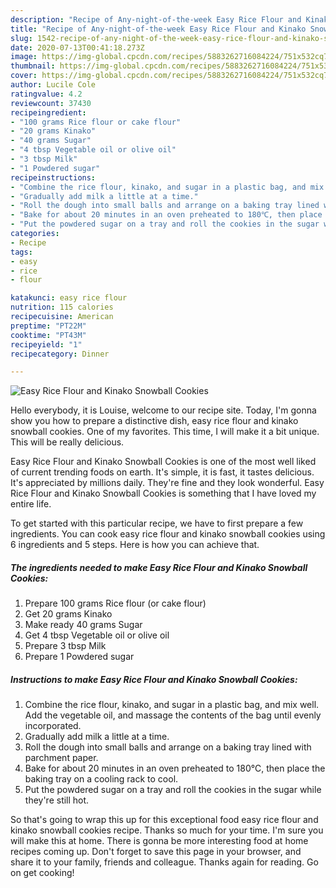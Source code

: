 ```yaml
---
description: "Recipe of Any-night-of-the-week Easy Rice Flour and Kinako Snowball Cookies"
title: "Recipe of Any-night-of-the-week Easy Rice Flour and Kinako Snowball Cookies"
slug: 1542-recipe-of-any-night-of-the-week-easy-rice-flour-and-kinako-snowball-cookies
date: 2020-07-13T00:41:18.273Z
image: https://img-global.cpcdn.com/recipes/5883262716084224/751x532cq70/easy-rice-flour-and-kinako-snowball-cookies-recipe-main-photo.jpg
thumbnail: https://img-global.cpcdn.com/recipes/5883262716084224/751x532cq70/easy-rice-flour-and-kinako-snowball-cookies-recipe-main-photo.jpg
cover: https://img-global.cpcdn.com/recipes/5883262716084224/751x532cq70/easy-rice-flour-and-kinako-snowball-cookies-recipe-main-photo.jpg
author: Lucile Cole
ratingvalue: 4.2
reviewcount: 37430
recipeingredient:
- "100 grams Rice flour or cake flour"
- "20 grams Kinako"
- "40 grams Sugar"
- "4 tbsp Vegetable oil or olive oil"
- "3 tbsp Milk"
- "1 Powdered sugar"
recipeinstructions:
- "Combine the rice flour, kinako, and sugar in a plastic bag, and mix well. Add the vegetable oil, and massage the contents of the bag until evenly incorporated."
- "Gradually add milk a little at a time."
- "Roll the dough into small balls and arrange on a baking tray lined with parchment paper."
- "Bake for about 20 minutes in an oven preheated to 180℃, then place the baking tray on a cooling rack to cool."
- "Put the powdered sugar on a tray and roll the cookies in the sugar while they&#39;re still hot."
categories:
- Recipe
tags:
- easy
- rice
- flour

katakunci: easy rice flour 
nutrition: 115 calories
recipecuisine: American
preptime: "PT22M"
cooktime: "PT43M"
recipeyield: "1"
recipecategory: Dinner

---
```



![Easy Rice Flour and Kinako Snowball Cookies](https://img-global.cpcdn.com/recipes/5883262716084224/751x532cq70/easy-rice-flour-and-kinako-snowball-cookies-recipe-main-photo.jpg)

Hello everybody, it is Louise, welcome to our recipe site. Today, I'm gonna show you how to prepare a distinctive dish, easy rice flour and kinako snowball cookies. One of my favorites. This time, I will make it a bit unique. This will be really delicious.



Easy Rice Flour and Kinako Snowball Cookies is one of the most well liked of current trending foods on earth. It's simple, it is fast, it tastes delicious. It's appreciated by millions daily. They're fine and they look wonderful. Easy Rice Flour and Kinako Snowball Cookies is something that I have loved my entire life.


To get started with this particular recipe, we have to first prepare a few ingredients. You can cook easy rice flour and kinako snowball cookies using 6 ingredients and 5 steps. Here is how you can achieve that.

<!--inarticleads1-->

##### The ingredients needed to make Easy Rice Flour and Kinako Snowball Cookies:

1. Prepare 100 grams Rice flour (or cake flour)
1. Get 20 grams Kinako
1. Make ready 40 grams Sugar
1. Get 4 tbsp Vegetable oil or olive oil
1. Prepare 3 tbsp Milk
1. Prepare 1 Powdered sugar




<!--inarticleads2-->

##### Instructions to make Easy Rice Flour and Kinako Snowball Cookies:

1. Combine the rice flour, kinako, and sugar in a plastic bag, and mix well. Add the vegetable oil, and massage the contents of the bag until evenly incorporated.
1. Gradually add milk a little at a time.
1. Roll the dough into small balls and arrange on a baking tray lined with parchment paper.
1. Bake for about 20 minutes in an oven preheated to 180℃, then place the baking tray on a cooling rack to cool.
1. Put the powdered sugar on a tray and roll the cookies in the sugar while they&#39;re still hot.




So that's going to wrap this up for this exceptional food easy rice flour and kinako snowball cookies recipe. Thanks so much for your time. I'm sure you will make this at home. There is gonna be more interesting food at home recipes coming up. Don't forget to save this page in your browser, and share it to your family, friends and colleague. Thanks again for reading. Go on get cooking!
